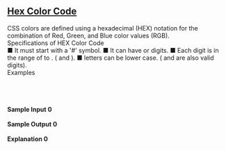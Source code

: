 ## **[Hex Color Code](https://www.hackerrank.com/challenges/hex-color-code)** 
CSS colors are defined using a hexadecimal (HEX) notation for the combination of Red, Green, and Blue color values (RGB).<br>Specifications of HEX Color Code<br>■ It must start with a '#' symbol.
■ It can have or digits.
■ Each digit is in the range of to . ( and ).
■ letters can be lower case. ( and are also valid digits).<br>Examples<br><br><br><code></code><br><br>**Sample Input 0**<br><br>**Sample Output 0**<br><br>**Explanation 0**<br><br>